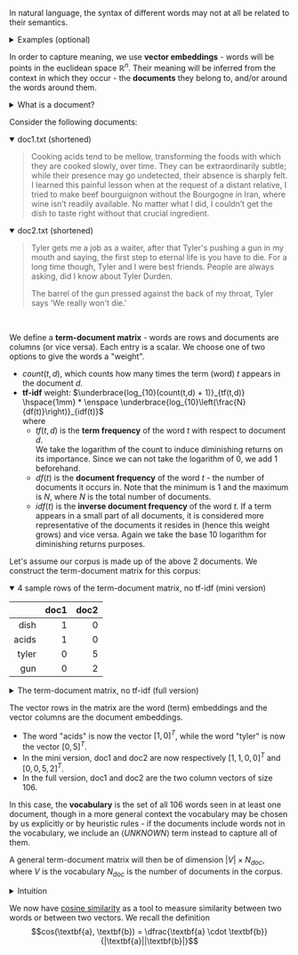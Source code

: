In natural language, the syntax of different words may not at all be related to their semantics.
<details>
    <summary>Examples (optional)</summary>  

- *beautiful* and *attractive* have mostly the same meaning
- *beautiful* and *ugly* have mostly the opposite meaning
- *cat* and *dog* are not the same but they have \*some\* similarity
- *basketball* and *hoop* are not the same but they belong to the same [semantic field](https://en.wikipedia.org/wiki/Semantic_field)
</details>  


In order to capture meaning, we use **vector embeddings** - words will be points in the euclidean space $\mathbb{R}^n$. Their meaning will be inferred from the context in which they occur - the **documents** they belong to, and/or around the words around them.

<details>
    <summary>What is a document?</summary>

A document is a piece of text, one element of a dataset (corpus). For statistical learning purposes, documents are often annotated with additional data, for example the category they belong to. Sample datasets may then look like:  
- $\\{(d_1, c_1), (d_2, c_1), (d_3, c_2), (d_4, c_2), (d_5, c_2)\\}$ 
- $\\{(\text{"this movie sucks"}, \text{negative}), (\text{"Breathtaking from start to end!"}, \text{positive}) \\}$

and so on.
</details>
<p></p>

Consider the following documents:

<details open>
    <summary>doc1.txt (shortened)</summary>

>Cooking acids tend to be mellow, transforming the foods with which they are cooked slowly, over time.
They can be extraordinarily subtle; while their presence may go undetected, their absence is sharply felt.
I learned this painful lesson when at the request of a distant relative, I tried to make beef bourguignon without the Bourgogne in Iran,
where wine isn’t readily available. No matter what I did, I couldn’t get the dish to taste right without that crucial ingredient.
</details>

<details open>
    <summary>doc2.txt (shortened)</summary>

>Tyler gets me a job as a waiter, after that Tyler's pushing a gun in my mouth and saying, the first step to eternal life is you have to die. 
For a long time though, Tyler and I were best friends. People are always asking, did I know about Tyler Durden.
>
>The barrel of the gun pressed against the back of my throat, Tyler says 'We really won't die.'
</details>
<br/>

We define a **term-document matrix** - words are rows and documents are columns (or vice versa). Each entry is a scalar. We choose one of two options to give the words a "weight". 
- $count(t,d)$, which counts how many times the term (word) $t$ appears in the document $d$.
- **tf-idf** weight: $`\underbrace{log_{10}(count(t,d) + 1)}_{tf(t,d)} \hspace{1mm} * \enspace \underbrace{log_{10}\left(\frac{N}{df(t)}\right)}_{idf(t)}`$  
where
  - $tf(t,d)$ is the **term frequency** of the word $t$ with respect to document $d$.  
  We take the logarithm of the count to induce diminishing returns on its importance. Since we can not take the logarithm of $0$, we add $1$ beforehand.
  - $df(t)$ is the **document frequency** of the word $t$ - the number of documents it occurs in. Note that the minimum is $1$ and the maximum is $N$, where $N$ is the total number of documents.
  - $idf(t)$ is the **inverse document frequency** of the word $t$. If a term appears in a small part of all documents, it is considered more representative of the documents it resides in (hence this weight grows) and vice versa. Again we take the base $10$ logarithm for diminishing returns purposes.

Let's assume our corpus is made up of the above 2 documents. We construct the term-document matrix for this corpus:


<details open>
    <summary>4 sample rows of the term-document matrix, no tf-idf (mini version)</summary>

|       | doc1 | doc2 |
|------:|-----:|-----:|
|  dish |    1 |    0 |
| acids |    1 |    0 |
| tyler |    0 |    5 |
|   gun |    0 |    2 |

</details>

<details>
    <summary>The term-document matrix, no tf-idf (full version)</summary>

|                 | doc1 | doc2 |
|-----------------|------|------|
| about           | 0    | 1    |
| absence         | 1    | 0    |
| acids           | 1    | 0    |
| after           | 0    | 1    |
| against         | 0    | 1    |
| always          | 0    | 1    |
| and             | 0    | 2    |
| are             | 1    | 1    |
| as              | 0    | 1    |
| asking          | 0    | 1    |
| at              | 1    | 0    |
| available       | 1    | 0    |
| back            | 0    | 1    |
| barrel          | 0    | 1    |
| be              | 2    | 0    |
| beef            | 1    | 0    |
| best            | 0    | 1    |
| bourgogne       | 1    | 0    |
| bourguignon     | 1    | 0    |
| can             | 1    | 0    |
| cooked          | 1    | 0    |
| cooking         | 1    | 0    |
| couldn          | 1    | 0    |
| crucial         | 1    | 0    |
| did             | 1    | 1    |
| die             | 0    | 2    |
| dish            | 1    | 0    |
| distant         | 1    | 0    |
| durden          | 0    | 1    |
| eternal         | 0    | 1    |
| extraordinarily | 1    | 0    |
| felt            | 1    | 0    |
| first           | 0    | 1    |
| foods           | 1    | 0    |
| for             | 0    | 1    |
| friends         | 0    | 1    |
| get             | 1    | 0    |
| gets            | 0    | 1    |
| go              | 1    | 0    |
| gun             | 0    | 2    |
| have            | 0    | 1    |
| in              | 1    | 1    |
| ingredient      | 1    | 0    |
| iran            | 1    | 0    |
| is              | 1    | 1    |
| isn             | 1    | 0    |
| job             | 0    | 1    |
| know            | 0    | 1    |
| learned         | 1    | 0    |
| lesson          | 1    | 0    |
| life            | 0    | 1    |
| long            | 0    | 1    |
| make            | 1    | 0    |
| matter          | 1    | 0    |
| may             | 1    | 0    |
| me              | 0    | 1    |
| mellow          | 1    | 0    |
| mouth           | 0    | 1    |
| my              | 0    | 2    |
| no              | 1    | 0    |
| of              | 1    | 2    |
| over            | 1    | 0    |
| painful         | 1    | 0    |
| people          | 0    | 1    |
| presence        | 1    | 0    |
| pressed         | 0    | 1    |
| pushing         | 0    | 1    |
| readily         | 1    | 0    |
| really          | 0    | 1    |
| relative        | 1    | 0    |
| request         | 1    | 0    |
| right           | 1    | 0    |
| saying          | 0    | 1    |
| says            | 0    | 1    |
| sharply         | 1    | 0    |
| slowly          | 1    | 0    |
| step            | 0    | 1    |
| subtle          | 1    | 0    |
| taste           | 1    | 0    |
| tend            | 1    | 0    |
| that            | 1    | 1    |
| the             | 4    | 4    |
| their           | 2    | 0    |
| they            | 2    | 0    |
| this            | 1    | 0    |
| though          | 0    | 1    |
| throat          | 0    | 1    |
| time            | 1    | 1    |
| to              | 3    | 2    |
| transforming    | 1    | 0    |
| tried           | 1    | 0    |
| tyler           | 0    | 5    |
| undetected      | 1    | 0    |
| waiter          | 0    | 1    |
| we              | 0    | 1    |
| were            | 0    | 1    |
| what            | 1    | 0    |
| when            | 1    | 0    |
| where           | 1    | 0    |
| which           | 1    | 0    |
| while           | 1    | 0    |
| wine            | 1    | 0    |
| with            | 1    | 0    |
| without         | 2    | 0    |
| won             | 0    | 1    |
| you             | 0    | 1    |

</details>

The vector rows in the matrix are the word (term) embeddings and the vector columns are the document embeddings.  
- The word "acids" is now the vector $[1, 0]^T$, while the word "tyler" is now the vector $[0, 5]^T$.
- In the mini version, doc1 and doc2 are now respectively $[1, 1, 0, 0]^T$ and $[0, 0, 5, 2]^T$.
- In the full version, doc1 and doc2 are the two column vectors of size $106$.

In this case, the **vocabulary** is the set of all $106$ words seen in at least one document, though in a more general context the vocabulary may be chosen by us explicitly or by heuristic rules - if the documents include words not in the vocabulary, we include an $\langle UNKNOWN \rangle$ term instead to capture all of them.

A general term-document matrix will then be of dimension $|V| \times N_{doc}$, where $V$ is the vocabulary $N_{doc}$ is the number of documents in the corpus.

<details>
    <summary>Intuition</summary>

As we said, word semantics will be (loosely) defined through the context in which they appear. Since "dish" and "acids" both appear only in the cooking document (in this case the same amount of times), their vector embeddings are very similar (in this case the same).  

In the same vein, the (mini version) vector for the Fight Club document $[0, 0, 5, 2]^T$ contains "tyler" 5 times and "gun" 2 times. This means that from now on, when we want to see if some other document is also a Fight Club excerpt, we will want its vector to look somewhat similar to this one - it should contain words like "tyler" a lot more than cooking related words.

</details>


We now have [cosine similarity](https://en.wikipedia.org/wiki/Cosine_similarity) as a tool to measure similarity between two words or between two vectors. 
We recall the definition $$cos(\textbf{a}, \textbf{b}) = \dfrac{\textbf{a} \cdot \textbf{b}}{|\textbf{a}||\textbf{b}|}$$
